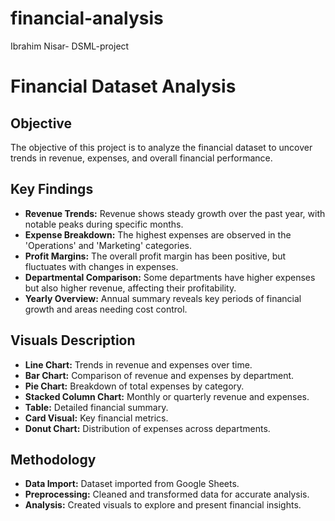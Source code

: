 # financial-analysis
Ibrahim Nisar- DSML-project
# Financial Dataset Analysis

## Objective
The objective of this project is to analyze the financial dataset to uncover trends in revenue, expenses, and overall financial performance.

## Key Findings
- **Revenue Trends:** Revenue shows steady growth over the past year, with notable peaks during specific months.
- **Expense Breakdown:** The highest expenses are observed in the 'Operations' and 'Marketing' categories.
- **Profit Margins:** The overall profit margin has been positive, but fluctuates with changes in expenses.
- **Departmental Comparison:** Some departments have higher expenses but also higher revenue, affecting their profitability.
- **Yearly Overview:** Annual summary reveals key periods of financial growth and areas needing cost control.

## Visuals Description
- **Line Chart:** Trends in revenue and expenses over time.
- **Bar Chart:** Comparison of revenue and expenses by department.
- **Pie Chart:** Breakdown of total expenses by category.
- **Stacked Column Chart:** Monthly or quarterly revenue and expenses.
- **Table:** Detailed financial summary.
- **Card Visual:** Key financial metrics.
- **Donut Chart:** Distribution of expenses across departments.

## Methodology
- **Data Import:** Dataset imported from Google Sheets.
- **Preprocessing:** Cleaned and transformed data for accurate analysis.
- **Analysis:** Created visuals to explore and present financial insights.


